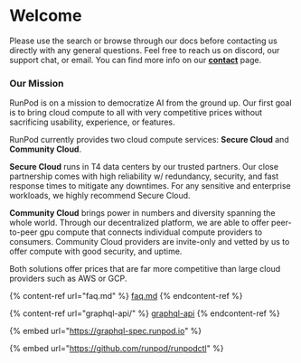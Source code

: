 # Welcome

Please use the search or browse through our docs before contacting us directly with any general questions. Feel free to reach us on discord, our support chat, or email. You can find more info on our [**contact**](https://www.runpod.io/contact) page.

### **Our Mission**

RunPod is on a mission to democratize AI from the ground up. Our first goal is to bring cloud compute to all with very competitive prices without sacrificing usability, experience, or features.

RunPod currently provides two cloud compute services: **Secure Cloud** and **Community Cloud**.

**Secure Cloud** runs in T4 data centers by our trusted partners. Our close partnership comes with high reliability w/ redundancy, security, and fast response times to mitigate any downtimes. For any sensitive and enterprise workloads, we highly recommend Secure Cloud.

**Community Cloud** brings power in numbers and diversity spanning the whole world. Through our decentralized platform, we are able to offer peer-to-peer gpu compute that connects individual compute providers to consumers. Community Cloud providers are invite-only and vetted by us to offer compute with good security, and uptime.

Both solutions offer prices that are far more competitive than large cloud providers such as AWS or GCP.



{% content-ref url="faq.md" %}
[faq.md](faq.md)
{% endcontent-ref %}

{% content-ref url="graphql-api/" %}
[graphql-api](graphql-api/)
{% endcontent-ref %}

{% embed url="https://graphql-spec.runpod.io" %}



{% embed url="https://github.com/runpod/runpodctl" %}
